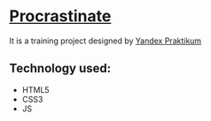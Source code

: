 # [Procrastinate](https://anastasiyanikalayeva.github.io/procrastinate/)  

It is a training project designed by [Yandex Praktikum](https://praktikum.yandex.ru/)  

## Technology used:  
* HTML5  
* CSS3  
* JS
